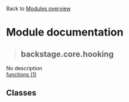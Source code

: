 Back to [Modules overview](https://github.com/pyrustic/backstage/blob/master/docs/modules/README.md)
  
# Module documentation
>## backstage.core.hooking
No description
<br>
[functions (1)](https://github.com/pyrustic/backstage/blob/master/docs/modules/content/backstage.core.hooking/functions.md)


## Classes

